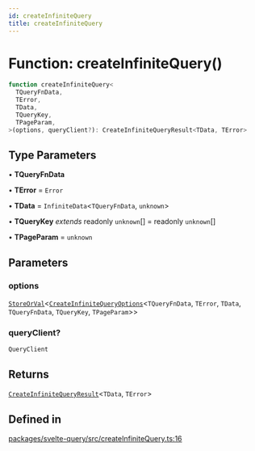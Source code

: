 ```yaml
---
id: createInfiniteQuery
title: createInfiniteQuery
---
```


# Function: createInfiniteQuery()

```ts
function createInfiniteQuery<
  TQueryFnData,
  TError,
  TData,
  TQueryKey,
  TPageParam,
>(options, queryClient?): CreateInfiniteQueryResult<TData, TError>
```

## Type Parameters

• **TQueryFnData**

• **TError** = `Error`

• **TData** = `InfiniteData`\<`TQueryFnData`, `unknown`\>

• **TQueryKey** _extends_ readonly `unknown`[] = readonly `unknown`[]

• **TPageParam** = `unknown`

## Parameters

### options

[`StoreOrVal`](../type-aliases/storeorval.md)\<[`CreateInfiniteQueryOptions`](../type-aliases/createinfinitequeryoptions.md)\<`TQueryFnData`, `TError`, `TData`, `TQueryFnData`, `TQueryKey`, `TPageParam`\>\>

### queryClient?

`QueryClient`

## Returns

[`CreateInfiniteQueryResult`](../type-aliases/createinfinitequeryresult.md)\<`TData`, `TError`\>

## Defined in

[packages/svelte-query/src/createInfiniteQuery.ts:16](https://github.com/TanStack/query/blob/main/packages/svelte-query/src/createInfiniteQuery.ts#L16)
